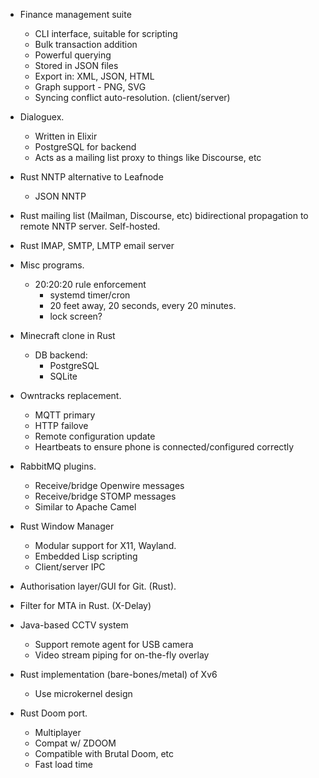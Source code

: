 - Finance management suite
  - CLI interface, suitable for scripting
  - Bulk transaction addition
  - Powerful querying
  - Stored in JSON files
  - Export in: XML, JSON, HTML
  - Graph support - PNG, SVG
  - Syncing conflict auto-resolution. (client/server)

- Dialoguex.
  - Written in Elixir
  - PostgreSQL for backend
  - Acts as a mailing list proxy to things like Discourse, etc

- Rust NNTP alternative to Leafnode
    - JSON NNTP

- Rust mailing list (Mailman, Discourse, etc) bidirectional
  propagation to remote NNTP server. Self-hosted.

- Rust IMAP, SMTP, LMTP email server

- Misc programs.
  * 20:20:20 rule enforcement
    - systemd timer/cron
    - 20 feet away, 20 seconds, every 20 minutes.
    - lock screen?

- Minecraft clone in Rust
  * DB backend:
      * PostgreSQL
      * SQLite

- Owntracks replacement.
    * MQTT primary
    * HTTP failove
    * Remote configuration update
    * Heartbeats to ensure phone is connected/configured correctly

- RabbitMQ plugins.
  * Receive/bridge Openwire messages
  * Receive/bridge STOMP messages
  * Similar to Apache Camel

- Rust Window Manager
  - Modular support for X11, Wayland.
  - Embedded Lisp scripting
  - Client/server IPC

- Authorisation layer/GUI for Git. (Rust).

- Filter for MTA in Rust. (X-Delay)

- Java-based CCTV system
  - Support remote agent for USB camera
  - Video stream piping for on-the-fly overlay

* Rust implementation (bare-bones/metal) of Xv6
  - Use microkernel design

* Rust Doom port.
  - Multiplayer
  - Compat w/ ZDOOM
  - Compatible with Brutal Doom, etc
  - Fast load time
